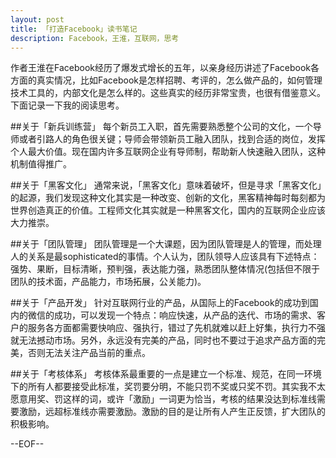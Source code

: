 ```yaml
---
layout: post
title: 「打造Facebook」读书笔记 
description: Facebook，王淮，互联网，思考
---
```

作者王淮在Facebook经历了爆发式增长的五年，以亲身经历讲述了Facebook各方面的真实情况，比如Facebook是怎样招聘、考评的，怎么做产品的，如何管理技术工具的，内部文化是怎么样的。这些真实的经历非常宝贵，也很有借鉴意义。下面记录一下我的阅读思考。

##关于「新兵训练营」
每个新员工入职，首先需要熟悉整个公司的文化，一个导师或者引路人的角色很关键；导师会带领新员工融入团队，找到合适的岗位，发挥个人最大价值。现在国内许多互联网企业有导师制，帮助新人快速融入团队，这种机制值得推广。

##关于「黑客文化」
通常来说，「黑客文化」意味着破坏，但是寻求「黑客文化」的起源，我们发现这种文化其实是一种改变、创新的文化，黑客精神每时每刻都为世界创造真正的价值。工程师文化其实就是一种黑客文化，国内的互联网企业应该大力推崇。

##关于「团队管理」
团队管理是一个大课题，因为团队管理是人的管理，而处理人的关系是最sophisticated的事情。个人认为，团队领导人应该具有下述特点：强势、果断，目标清晰，预判强，表达能力强，熟悉团队整体情况(包括但不限于团队的技术面，产品能力，市场拓展，公关能力)。

##关于「产品开发」
针对互联网行业的产品，从国际上的Facebook的成功到国内的微信的成功，可以发现一个特点：响应快速，从产品的迭代、市场的需求、客户的服务各方面都需要快响应、强执行，错过了先机就难以赶上好集，执行力不强就无法撼动市场。另外，永远没有完美的产品，同时也不要过于追求产品方面的完美，否则无法关注产品当前的重点。

##关于「考核体系」
考核体系最重要的一点是建立一个标准、规范，在同一环境下的所有人都要接受此标准，奖罚要分明，不能只罚不奖或只奖不罚。其实我不太愿意用奖、罚这样的词，或许「激励」一词更为恰当，考核的结果没达到标准线需要激励，远超标准线亦需要激励。激励的目的是让所有人产生正反馈，扩大团队的积极影响。


--EOF--
